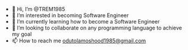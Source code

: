 - 👋 Hi, I’m @TREM1985
- 👀 I’m interested in becoming Software Engineer 
- 🌱 I’m currently learning how to become a Software Engineer
- 💞️ I’m looking to collaborate on any programming language to achieve my goal
- 📫 How to reach me odutolamoshood1985@gmail.com

<!---
TREM1985/TREM1985 is a ✨ special ✨ repository because its `README.md` (this file) appears on your GitHub profile.
You can click the Preview link to take a look at your changes.
--->
